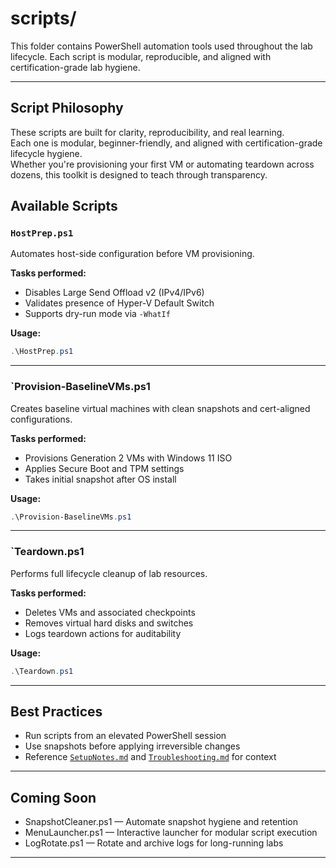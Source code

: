 # scripts/

This folder contains PowerShell automation tools used throughout the lab lifecycle. Each script is modular, reproducible, and aligned with certification-grade lab hygiene.

---

## Script Philosophy

These scripts are built for clarity, reproducibility, and real learning.  
Each one is modular, beginner-friendly, and aligned with certification-grade lifecycle hygiene.  
Whether you're provisioning your first VM or automating teardown across dozens, this toolkit is designed to teach through transparency.


## Available Scripts

### `HostPrep.ps1`
Automates host-side configuration before VM provisioning.

**Tasks performed:**
- Disables Large Send Offload v2 (IPv4/IPv6)
- Validates presence of Hyper-V Default Switch
- Supports dry-run mode via `-WhatIf`

**Usage:**

```powershell
.\HostPrep.ps1
```

---

### `Provision-BaselineVMs.ps1
Creates baseline virtual machines with clean snapshots and cert-aligned configurations.

**Tasks performed:**

- Provisions Generation 2 VMs with Windows 11 ISO
- Applies Secure Boot and TPM settings
- Takes initial snapshot after OS install

**Usage:**

```powershell
.\Provision-BaselineVMs.ps1
```

---

### `Teardown.ps1
Performs full lifecycle cleanup of lab resources.

**Tasks performed:**

- Deletes VMs and associated checkpoints
- Removes virtual hard disks and switches
- Logs teardown actions for auditability

**Usage:**

```powershell
.\Teardown.ps1
```

---

## Best Practices

- Run scripts from an elevated PowerShell session
- Use snapshots before applying irreversible changes
- Reference [`SetupNotes.md`](../SetupNotes.md) and [`Troubleshooting.md`](../docs/Troubleshooting.md) for context

---

## Coming Soon

- SnapshotCleaner.ps1 — Automate snapshot hygiene and retention
- MenuLauncher.ps1 — Interactive launcher for modular script execution
- LogRotate.ps1 — Rotate and archive logs for long-running labs

---
